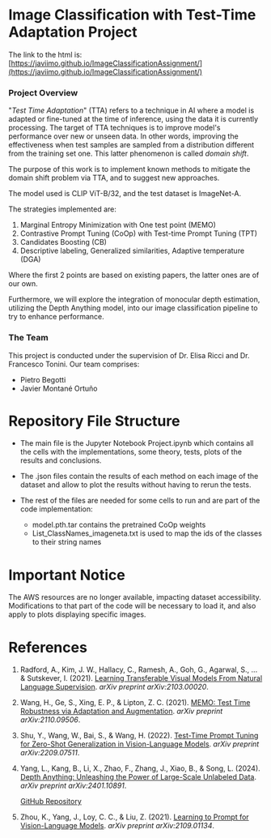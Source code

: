 # Image Classification with Test-Time Adaptation Project
The link to the html is: [https://javiimo.github.io/ImageClassificationAssignment/](https://javiimo.github.io/ImageClassificationAssignment/)
### Project Overview

"*Test Time Adaptation*" (TTA) refers to a technique in AI where a model is adapted or fine-tuned at the time of inference, using the data it is currently processing.
The target of TTA techniques is to improve model's performance over new or unseen data. In other words, improving the effectiveness when test samples are sampled from a distribution different from the training set one. This latter phenomenon is called  *domain shift*.

The purpose of this work is to implement known methods to mitigate the domain shift problem via TTA, and to suggest new approaches.

The model used is CLIP ViT-B/32, and the test dataset is ImageNet-A.

The strategies implemented are:

1. Marginal Entropy Minimization with One test point (MEMO)
2. Contrastive Prompt Tuning (CoOp) with Test-time Prompt Tuning (TPT)
3. Candidates Boosting (CB)
4. Descriptive labeling, Generalized similarities, Adaptive temperature (DGA)

Where the first 2 points are based on existing papers, the latter ones are of our own.

Furthermore, we will explore the integration of monocular depth estimation, utilizing the Depth Anything model, into our image classification pipeline to try to enhance performance.

### The Team

This project is conducted under the supervision of Dr. Elisa Ricci and Dr. Francesco Tonini. Our team comprises:

- Pietro Begotti
- Javier Montané Ortuño 

# Repository File Structure

- The main file is the Jupyter Notebook Project.ipynb which contains all the cells with the implementations, some theory, tests, plots of the results and conclusions.

- The .json files contain the results of each method on each image of the dataset and allow to plot the results without having to rerun the tests.

- The rest of the files are needed for some cells to run and are part of the code implementation:
    - model.pth.tar contains the pretrained CoOp weights
    - List_ClassNames_imageneta.txt is used to map the ids of the classes to their string names

# Important Notice

The AWS resources are no longer available, impacting dataset accessibility. Modifications to that part of the code will be necessary to load it, and also apply to plots displaying specific images.

# References

1. Radford, A., Kim, J. W., Hallacy, C., Ramesh, A., Goh, G., Agarwal, S., ... & Sutskever, I. (2021). [Learning Transferable Visual Models From Natural Language Supervision](https://arxiv.org/abs/2103.00020). *arXiv preprint arXiv:2103.00020*.

2. Wang, H., Ge, S., Xing, E. P., & Lipton, Z. C. (2021). [MEMO: Test Time Robustness via Adaptation and Augmentation](https://arxiv.org/pdf/2110.09506). *arXiv preprint arXiv:2110.09506*.

3. Shu, Y., Wang, W., Bai, S., & Wang, H. (2022). [Test-Time Prompt Tuning for Zero-Shot Generalization in Vision-Language Models](https://arxiv.org/pdf/2209.07511). *arXiv preprint arXiv:2209.07511*.

4. Yang, L., Kang, B., Li, X., Zhao, F., Zhang, J., Xiao, B., & Song, L. (2024). [Depth Anything: Unleashing the Power of Large-Scale Unlabeled Data](https://arxiv.org/abs/2401.10891). *arXiv preprint arXiv:2401.10891*.
   
   [GitHub Repository](https://github.com/LiheYoung/Depth-Anything)

5. Zhou, K., Yang, J., Loy, C. C., & Liu, Z. (2021). [Learning to Prompt for Vision-Language Models](https://arxiv.org/abs/2109.01134). *arXiv preprint arXiv:2109.01134*.
